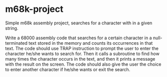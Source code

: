 # m68k-project
Simple m68k assembly project, searches for a character with in a given string.

Write a 68000 assembly code that searches for a certain character in a 
null-terminated text stored in the memory and counts its occurrences in
that text.
The code should use TRAP instruction to prompt the user to enter the
character he/she wants to search for.
Then it calls a subroutine to find how many times the character occurs
in the text, and then it prints a message with the result on the screen.
The code should also give the user the choice to enter another character
if he/she wants or exit the search.
